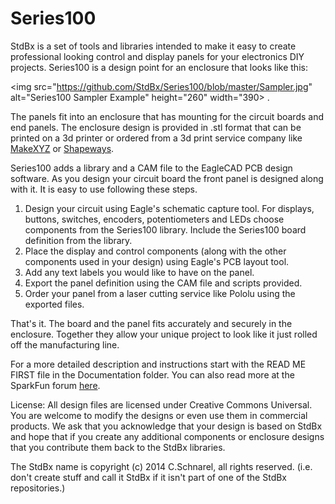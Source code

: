Series100
=========

StdBx is a set of tools and libraries intended to make it easy to create professional looking control and display panels for your electronics DIY projects.  Series100 is a design point for an enclosure that looks like this:    

<img src="https://github.com/StdBx/Series100/blob/master/Sampler.jpg" alt="Series100 Sampler Example" height="260" width="390> .  

The panels fit into an enclosure that has mounting for the circuit boards and end panels.  The enclosure design is provided in .stl format that can be printed on a 3d printer or ordered from a 3d print service company like [MakeXYZ](http://www.makexyz.com/) or [Shapeways](http://www.shapeways.com/).  

Series100 adds a library and a CAM file to the EagleCAD PCB design software.  As you design your circuit board the front panel is designed along with it.  It is easy to use following these steps.  

  1. Design your circuit using Eagle's schematic capture tool.  For displays, buttons, switches, encoders, potentiometers and LEDs choose components from the Series100 library.  Include the Series100 board definition from the library.  
  2. Place the display and control components (along with the other components used in your design) using Eagle's PCB layout tool.  
  3. Add any text labels you would like to have on the panel.  
  4. Export the panel definition using the CAM file and scripts provided.  
  5. Order your panel from a laser cutting service like Pololu using the exported files.

That's it.  The board and the panel fits accurately and securely in the enclosure.  Together they allow your unique project to look like it just rolled off the manufacturing line.  

For a more detailed description and instructions start with the READ ME FIRST file in the Documentation folder.  You can also read more at the SparkFun forum [here](https://forum.sparkfun.com/viewtopic.php?f=5&t=39492).  

License: All design files are licensed under Creative Commons Universal.  You are welcome to modify the designs or even use them in commercial products.  We ask that you acknowledge that your design is based on StdBx and hope that if you create any additional components or enclosure designs that you contribute them back to the StdBx libraries.  

The StdBx name is copyright (c) 2014 C.Schnarel, all rights reserved. (i.e. don't create stuff and call it StdBx if it isn't part of one of the StdBx repositories.)  

